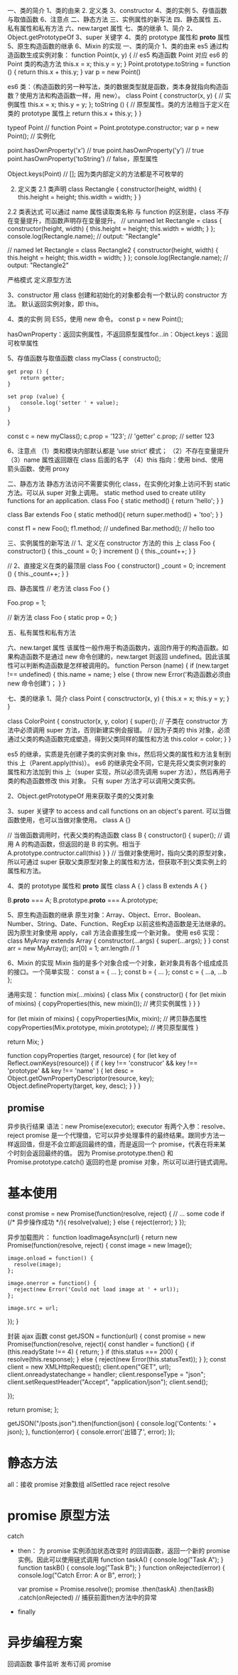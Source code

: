 
一、类的简介
1、类的由来
2. 定义类
3、constructor
4、类的实例
5、存值函数与取值函数
6、注意点
二、静态方法
三、实例属性的新写法
四、静态属性
五、私有属性和私有方法
六、new.target 属性
七、类的继承
1、简介
2、Object.getPrototypeOf
3、super 关键字
4、类的 prototype 属性和 __proto__ 属性
5、原生构造函数的继承
6、Mixin 的实现
一、类的简介
1、类的由来
es5 通过构造函数生成实例对象：
function Point(x, y) { // es5 构造函数 Point 对应 es6 的 Point 类的构造方法
    this.x = x;
    this.y = y;
}
Point.prototype.toString = function () {
    return this.x + this.y;
}
var p = new Point()


es6 类：（构造函数的另一种写法，类的数据类型就是函数，类本身就指向构造函数？使用方法和构造函数一样，用 new）。
class Point {
    constructor(x, y) { // 实例属性
        this.x = x;
        this.y = y;
    };
    toString () { // 原型属性。类的方法相当于定义在类的 prototype 属性上
        return this.x + this.y;
    }
}

typeof Point // function
Point = Point.prototype.constructor;
var p = new Point(); // 实例化

point.hasOwnProperty('x') // true
point.hasOwnProperty('y') // true
point.hasOwnProperty('toString') // false，原型属性

Object.keys(Point) // []; 因为类内部定义的方法都是不可枚举的


2. 定义类
2.1 类声明
class Rectangle {
  constructor(height, width) {
    this.height = height;
    this.width = width;
  }
}

2.2 类表达式
可以通过 name 属性读取类名称
与 function 的区别是，class 不存在变量提升，而函数声明存在变量提升。
// unnamed
let Rectangle = class {
  constructor(height, width) {
    this.height = height;
    this.width = width;
  }
};
console.log(Rectangle.name);
// output: "Rectangle"

// named
let Rectangle = class Rectangle2 {
  constructor(height, width) {
    this.height = height;
    this.width = width;
  }
};
console.log(Rectangle.name);
// output: "Rectangle2"


严格模式
定义原型方法

3、constructor
用 class 创建和初始化的对象都会有一个默认的 constructor 方法。
默认返回实例对象，即 this。

4、类的实例
同 ES5，使用 new 命令。
const p = new Point();


hasOwnProperty：返回实例属性，不返回原型属性for...in：Object.keys：返回可枚举属性

5、存值函数与取值函数
class myClass {
    constructo();
    
    get prop () {
        return getter;
    }
    
    set prop (value) {
        console.log('setter ' + value);
    }
}

const c = new myClass();
c.prop = '123'; // 'getter'
c.prop; // setter 123


6、注意点
（1）类和模块内部默认都是 ‘use strict’ 模式；
（2）不存在变量提升
（3）name 属性返回跟在 class 后面的名字
（4）this 指向：使用 bind、使用 箭头函数、使用 proxy

二、静态方法
静态方法访问不需要实例化 class，在实例化对象上访问不到 static 方法。可以从 super 对象上调用。
static method used to create utility functions for an application.
class Foo {
    static method() {
        return 'hello';
    }
}

class Bar extends Foo {
    static method(){
        return super.method() + 'too';
    }
}

const f1 = new Foo();
f1.method; // undefined
Bar.method(); // hello too


三、实例属性的新写法
// 1、定义在 constructor 方法的 this 上
class Foo {
    constructor() {
        this._count = 0;
    }
    increment () {
        this._count++;
    }
}

// 2、直接定义在类的最顶层
class Foo {
    constructor()
    _count = 0;
    increment () {
        this._count++;
    }
}


四、静态属性
// 老方法
class Foo {
}

Foo.prop = 1;

// 新方法
class Foo {
    static prop = 0;
}


五、私有属性和私有方法

六、new.target 属性
该属性一般作用于构造函数内，返回作用于的构造函数。如果构造函数不是通过 new 命令创建的，new.target 则返回 undefined。因此该属性可以判断构造函数是怎样被调用的。
function Person (name) {
    if (new.target !== undefined) {
        this.name = name;
    } else {
        throw new Error('构造函数必须由 new 命令创建')；
    }
}


七、类的继承
1、简介
class Point {
    consctructor(x, y) {
        this.x = x;
        this.y = y;
    }
}

class ColorPoint {
    constructor(x, y, color) {
        super(); // 子类在 constructor 方法中必须调用 super 方法，否则新建实例会报错。
        // 因为子类的 this 对象，必须通过父类的构造函数完成塑造，得到父类同样的属性和方法
        this.color = color;
    }
}


es5 的继承，实质是先创建子类的实例对象 this，然后将父类的属性和方法复制到 this 上（Parent.apply(this)）。
es6 的继承完全不同，它是先将父类实例对象的属性和方法加到 this 上（super 实现，所以必须先调用 super 方法），然后再用子类的构造函数修改 this 对象。
只有 super 方法才可以调用父类实例。

2、Object.getPrototypeOf
用来获取子类的父类对象

3、super 关键字
to access and call functions on an object's parent.
可以当做函数使用，也可以当做对象使用。
class A {}

// 当做函数调用时，代表父类的构造函数
class B {
    constructor() {
        super(); // 调用 A 的构造函数，但返回的是 B 的实例。相当于 A.prototype.contructor.call(this)
    }
}
// 当做对象使用时，指向父类的原型对象，所以可通过 super 获取父类原型对象上的属性和方法，但获取不到父类实例上的属性和方法。



4、类的 prototype 属性和 __proto__ 属性
class A {
}
class B extends A {
}

B.__proto__ === A;
B.prototype.__proto__ === A.prototype;


5、原生构造函数的继承
原生对象：Array、Object、Error、Boolean、Number、String、Date、Function、RegExp
以前这些构造函数是无法继承的。因为原生对象使用 apply，call 方法会直接生成一个新对象。
使用 es6 实现：
class MyArray extends Array {
    constructor(...args) {
        super(...args);
    }
}
const arr = new MyArray();
arr[0] = 1;
arr.length // 1


6、Mixin 的实现
Mixin 指的是多个对象合成一个对象，新对象具有各个组成成员的接口。一个简单实现：
const a = { ... };
const b = { ... };
const c = { ...a, ...b };

通用实现：
function mix(...mixins) {
  class Mix {
    constructor() {
      for (let mixin of mixins) {
        copyProperties(this, new mixin()); // 拷贝实例属性
      }
    }
  }

  for (let mixin of mixins) {
    copyProperties(Mix, mixin); // 拷贝静态属性
    copyProperties(Mix.prototype, mixin.prototype); // 拷贝原型属性
  }

  return Mix;
}

function copyProperties (target, resource) {
    for (let key of Reflect.ownKeys(resource)) {
        if (
            key !== 'construcor' &&
            key !== 'prototype' &&
            key !== 'name'
        ) {
            let desc = Object.getOwnPropertyDescriptor(resource, key);
            Object.defineProperty(target, key, desc);
        }
    }
}


## promise
异步执行结果
语法：new Promise(executor);
executor 有两个入参：resolve、reject
promise 是一个代理值，它可以异步处理事件的最终结果。跟同步方法一样返回值，但是不会立即返回最终的值，而是返回一个 promise，代表在将来某个时刻会返回最终的值。
因为 Promise.prototype.then() 和 Promise.prototype.catch() 返回的也是 promise 对象，所以可以进行链式调用。

# 基本使用
const promise = new Promise(function(resolve, reject) {
  // ... some code
  if (/* 异步操作成功 */){
    resolve(value);
  } else {
    reject(error);
  }
});

异步加载图片：
function loadImageAsync(url) {
  return new Promise(function(resolve, reject) {
    const image = new Image();

    image.onload = function() {
      resolve(image);
    };

    image.onerror = function() {
      reject(new Error('Could not load image at ' + url));
    };

    image.src = url;
  });
}

封装 ajax 函数
const getJSON = function(url) {
  const promise = new Promise(function(resolve, reject){
    const handler = function() {
      if (this.readyState !== 4) {
        return;
      }
      if (this.status === 200) {
        resolve(this.response);
      } else {
        reject(new Error(this.statusText));
      }
    };
    const client = new XMLHttpRequest();
    client.open("GET", url);
    client.onreadystatechange = handler;
    client.responseType = "json";
    client.setRequestHeader("Accept", "application/json");
    client.send();

  });

  return promise;
};

getJSON("/posts.json").then(function(json) {
  console.log('Contents: ' + json);
}, function(error) {
  console.error('出错了', error);
});

# 静态方法
all：接收 promise 对象数组
allSettled
race
reject
resolve

# promise 原型方法
catch
- then：
    为 promise 实例添加状态改变时 的回调函数，返回一个新的 promise 实例。因此可以使用链式调用
    function taskA() {
        console.log("Task A");
    }
    function taskB() {
        console.log("Task B");
    }
    function onRejected(error) {
        console.log("Catch Error: A or B", error);
    }

    var promise = Promise.resolve();
    promise
        .then(taskA)
        .then(taskB)
        .catch(onRejected) // 捕获前面then方法中的异常

- finally

# 异步编程方案
回调函数
事件监听
发布订阅
promise









